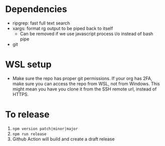 # Dependencies

- ripgrep: fast full text search
- xargs: format rg output to be piped back to itself
  - Can be removed if we use javascript process i/o instead of bash pipe
- git

# WSL setup

- Make sure the repo has proper git permissions. If your org has 2FA, make sure you can access the repo from WSL, not from Windows. This might mean you have you clone it from the SSH remote url, instead of HTTPS.

# To release

1. `npm version patch|minor|major`
2. `npm run release`
3. Github Action will build and create a draft release
